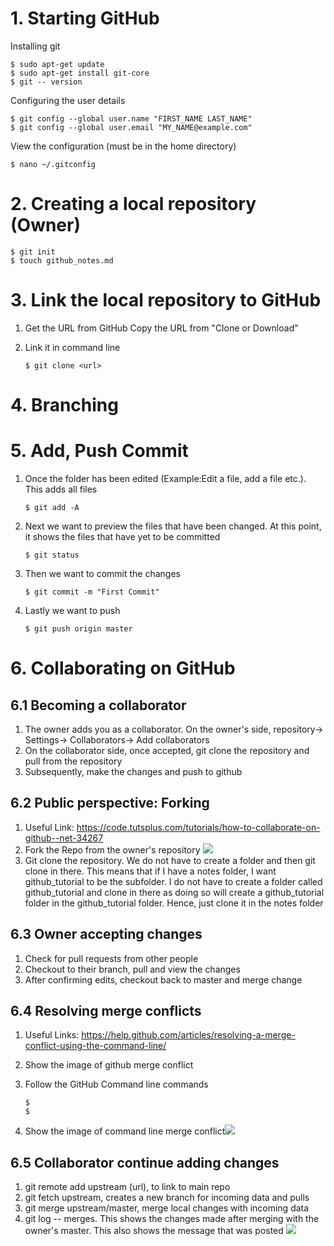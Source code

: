 # 1. Starting GitHub

Installing git 

```
$ sudo apt-get update
$ sudo apt-get install git-core 
$ git -- version 
```

Configuring the user details 

```
$ git config --global user.name "FIRST_NAME LAST_NAME"
$ git config --global user.email "MY_NAME@example.com"
```

View the configuration (must be in the home directory)

```
$ nano ~/.gitconfig
```

# 2. Creating a local repository (Owner)

```
$ git init 
$ touch github_notes.md
```

# 3. Link the local repository to GitHub

1. Get the URL from GitHub Copy the URL from "Clone or Download"

2. Link it in command line

   ```
   $ git clone <url>
   ```

# 4. Branching

# 5. Add, Push Commit 

1. Once the folder has been edited (Example:Edit a file, add a file etc.). This adds all files 

   ```
   $ git add -A
   ```

2. Next we want to preview the files that have been changed. At this point, it shows the files that have yet to be committed 

   ```
   $ git status
   ```

3. Then we want to commit the changes 

   ```
   $ git commit -m "First Commit"
   ```

4. Lastly we want to push 

   ```
   $ git push origin master 
   ```

# 6. Collaborating on GitHub 

## 6.1 Becoming a collaborator 

1. The owner adds you as a collaborator. On the owner's side, repository-> Settings-> Collaborators-> Add collaborators  
2. On the collaborator side, once accepted, git clone the repository and pull from the repository 
3. Subsequently, make the changes and push to github 

## 6.2 Public perspective: Forking 

1. Useful Link: https://code.tutsplus.com/tutorials/how-to-collaborate-on-github--net-34267
2. Fork the Repo from the owner's repository
  ![](assets/fork_image.png) 
3. Git clone the repository. We do not have to create a folder and then git clone in there. This means that if I have a notes folder, I want github_tutorial to be the subfolder. I do not have to create a folder called github_tutorial and clone in there as doing so will create a github_tutorial folder in the github_tutorial folder. Hence, just clone it in the notes folder 

## 6.3 Owner accepting changes

1. Check for pull requests from other people
2. Checkout to their branch, pull and view the changes
3. After confirming edits, checkout back to master and merge change

## 6.4 Resolving merge conflicts

1. Useful Links: https://help.github.com/articles/resolving-a-merge-conflict-using-the-command-line/

2. Show the image of github merge conflict 

3. Follow the GitHub Command line commands 

   ```
   $
   $
   ```

4. Show the image of command line merge conflict![](assets/)

## 6.5 Collaborator continue adding changes

1. git remote add upstream (url), to link to main repo
2. git fetch upstream, creates a new branch for incoming data and pulls
3. git merge upstream/master, merge local changes with incoming data
4. git log -- merges. This shows the changes made after merging with the owner's master. This also shows the message that was posted ![](assets/merge_history.png)

